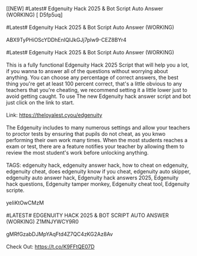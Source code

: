 [[NEW] #Latest# Edgenuity Hack 2025 & Bot Script Auto Answer (WORKING) [ D5fp5uq]
<br>
<br>#Latest# Edgenuity Hack 2025 & Bot Script Auto Answer (WORKING)
<br>
<br>ABX9TyPHiOScYDDhEnIQIJkGJj7plw9-CEZ8BYr4
<br>
<br>#Latest# Edgenuity Hack 2025 & Bot Script Auto Answer (WORKING)
<br>
<br>This is a fully functional Edgenuity Hack 2025 Script that will help you a lot, if you wanna to answer all of the questions without worrying about anything. You can choose any percentage of correct answers, the best thing you're get at least 100 percent correct, that's a little obvious to any teachers that you're cheating, we recommend setting it a little lower just to avoid getting caught. To use The new Edgenuity hack answer script and bot just click on the link to start. 
<br>
<br>Link: https://theloyalest.cyou/edgenuity
<br>
<br>The Edgenuity includes to many numerous settings and allow your teachers to proctor tests by ensuring that pupils do not cheat, as you knwo performing their own work many times. When the most students reaches a exam or test, there are a feature notifies your teacher by allowing them to review the most student's work before unlocking anything. 
<br>
<br>TAGS: edgenuity hack, edgenuity answer hack, how to cheat on edgenuity, edgenuity cheat, does edgenuity know if you cheat, edgenuity auto skipper, edgenuity auto answer hack, Edgenuity hack answers 2025, Edgenuity hack questions, Edgenuity tamper monkey, Edgenuity cheat tool, Edgenuity scripte. 
<br>
<br>yeIiKtOwCMzM
<br>
<br>#LATEST# EDGENUITY HACK 2025 & BOT SCRIPT AUTO ANSWER (WORKING) Z1MNJYWCY9R0
<br>
<br>gMRfGzabDJMpYAqFtd4Z7QC4zKG2Az8Av
<br>
<br>Check Out: https://t.co/K9FFtQE07D
<br>
